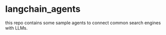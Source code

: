 # langchain_agents

this repo contains some sample agents to connect common search engines with LLMs.

